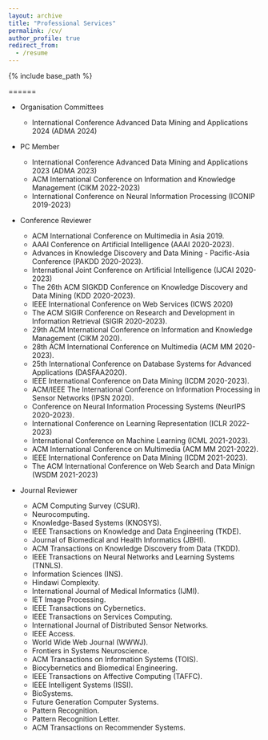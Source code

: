 ```yaml
---
layout: archive
title: "Professional Services"
permalink: /cv/
author_profile: true
redirect_from:
  - /resume
---
```


{% include base_path %}

======
* Organisation Committees
  *   International Conference  Advanced Data Mining and Applications 2024 (ADMA 2024)
* PC Member
  * International Conference  Advanced Data Mining and Applications 2023 (ADMA 2023) 
  * ACM International Conference on Information and Knowledge Management (CIKM 2022-2023)
  * International Conference on Neural Information Processing (ICONIP 2019-2023)
* Conference Reviewer
  * ACM International Conference on Multimedia in Asia 2019.
  * AAAI Conference on Artificial Intelligence (AAAI 2020-2023).
  * Advances in Knowledge Discovery and Data Mining - Pacific-Asia Conference (PAKDD 2020-2023).
  * International Joint Conference on Artificial Intelligence (IJCAI 2020-2023)
  * The 26th ACM SIGKDD Conference on Knowledge Discovery and Data Mining (KDD 2020-2023).
  * IEEE International Conference on Web Services (ICWS 2020)
  * The ACM SIGIR Conference on Research and Development in Information Retrieval (SIGIR 2020-2023).
  * 29th ACM International Conference on Information and Knowledge Management (CIKM 2020).
  * 28th ACM International Conference on Multimedia (ACM MM 2020-2023).
  * 25th International Conference on Database Systems for Advanced Applications (DASFAA2020).
  * IEEE International Conference on Data Mining (ICDM 2020-2023).
  * ACM/IEEE The International Conference on Information Processing in Sensor Networks (IPSN 2020).
  * Conference on Neural Information Processing Systems (NeurIPS 2020-2023).
  * International Conference on Learning Representation (ICLR 2022-2023)
  * International Conference on Machine Learning (ICML 2021-2023).
  * ACM International Conference on Multimedia (ACM MM 2021-2022).
  * IEEE International Conference on Data Mining (ICDM 2021-2023).
  * The ACM International Conference on Web Search and Data Minign (WSDM 2021-2023)

* Journal Reviewer
  * ACM Computing Survey (CSUR).
  * Neurocomputing.
  * Knowledge-Based Systems (KNOSYS).
  * IEEE Transactions on Knowledge and Data Engineering (TKDE).
  * Journal of Biomedical and Health Informatics (JBHI).
  * ACM Transactions on Knowledge Discovery from Data (TKDD).
  * IEEE Transactions on Neural Networks and Learning Systems (TNNLS).
  * Information Sciences (INS).
  * Hindawi Complexity.
  * International Journal of Medical Informatics (IJMI).
  * IET Image Processing.
  * IEEE Transactions on Cybernetics.
  * IEEE Transactions on Services Computing.
  * International Journal of Distributed Sensor Networks.
  * IEEE Access.
  * World Wide Web Journal (WWWJ).
  * Frontiers in Systems Neuroscience.
  * ACM Transactions on Information Systems (TOIS).
  * Biocybernetics and Biomedical Engineering.
  * IEEE Transactions on Affective Computing (TAFFC).
  * IEEE Intelligent Systems (ISSI).
  * BioSystems.
  * Future Generation Computer Systems.
  * Pattern Recognition.
  * Pattern Recognition Letter.
  * ACM Transactions on Recommender Systems.
  

